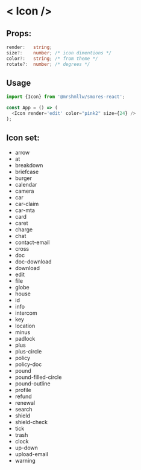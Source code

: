 # < Icon />

## Props:

```ts
render:   string; 
size?:    number; /* icon dimentions */
color?:   string; /* from theme */
rotate?:  number; /* degrees */
```

## Usage

```js
import {Icon} from '@mrshmllw/smores-react';

const App = () => (
  <Icon render='edit' color="pink2" size={24} />
);
```

## Icon set:

* arrow
* at
* breakdown
* briefcase
* burger
* calendar
* camera
* car
* car-claim
* car-mta
* card
* caret
* charge
* chat
* contact-email
* cross
* doc
* doc-download
* download
* edit
* file
* globe
* house
* id
* info
* intercom
* key
* location
* minus
* padlock
* plus
* plus-circle
* policy
* policy-doc
* pound
* pound-filled-circle
* pound-outline
* profile
* refund
* renewal
* search
* shield
* shield-check
* tick
* trash
* clock
* up-down
* upload-email
* warning
